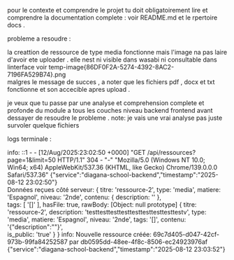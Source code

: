 
pour le contexte et comprendre le projet tu doit obligatoirement 
lire et comprendre la documentation complete : voir  README.md et le 
rpertoire docs .


probleme a resoudre :


la creattion de ressource de type media fonctionne mais l'image 
na pas laire d'avoir ete uploader . elle nest ni visible dans 
wasabi ni consultable dans linterface voir temp-image\{86DF0F2A-5274-4392-8AC2-7196FA529B74}.png   
malgres le message de succes , a noter que les fichiers pdf , docx et txt fonctionne et son accecible apres upload .

je veux que tu passe par une analyse et comprehension complete et profonde du module a tous les couches niveau backend frontend  avant dessayer de resoudre le probleme .
note: je vais une vrai analyse pas juste survoler quelque fichiers 







logs terminale :


info: ::1 - - [12/Aug/2025:23:02:50 +0000] "GET /api/ressources?page=1&limit=50 HTTP/1.1" 304 - "-" "Mozilla/5.0 (Windows NT 10.0; Win64; x64) AppleWebKit/537.36 (KHTML, like Gecko) Chrome/139.0.0.0 Safari/537.36" {"service":"diagana-school-backend","timestamp":"2025-08-12 23:02:50"}    
Données reçues côté serveur: {
  titre: 'ressource-2',
  type: 'media',
  matiere: 'Espagnol',
  niveau: '2nde',
  contenu: { description: '' },     
  tags: [ '[]' ],
  hasFile: true,
  rawBody: [Object: null prototype] {
    titre: 'ressource-2',
    description: 'testtesttesttesttesttesttesttesttestv',
    type: 'media',
    matiere: 'Espagnol',
    niveau: '2nde',
    tags: '[]',
    contenu: '{"description":""}',  
    is_public: 'true'
  }
}
info: Nouvelle ressource créée: 69c7d405-d047-42cf-973b-99fa84252587 par db0595dd-48ee-4f8c-8506-ec24923976af {"service":"diagana-school-backend","timestamp":"2025-08-12 23:03:52"}


